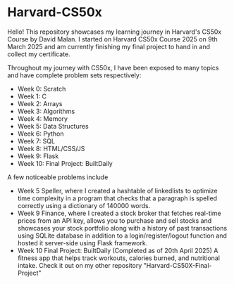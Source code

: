 # Harvard-CS50x
Hello! This repository showcases my learning journey in Harvard's CS50x Course by David Malan.
I started on Harvard CS50x Course 2025 on 9th March 2025 and am currently finishing my final project to hand in and collect my certificate.

Throughout my journey with CS50x, I have been exposed to many topics and have complete problem sets respectively:
- Week 0: Scratch
- Week 1: C
- Week 2: Arrays
- Week 3: Algorithms
- Week 4: Memory
- Week 5: Data Structures
- Week 6: Python
- Week 7: SQL
- Week 8: HTML/CSS/JS
- Week 9: Flask
- Week 10: Final Project: BuiltDaily

A few noticeable problems include 
- Week 5 Speller, where I created a hashtable of linkedlists to optimize time complexity in a program that checks that a paragraph is spelled correctly using a dictionary of 140000 words.
- Week 9 Finance, where I created a stock broker that fetches real-time prices from an API key, allows you to purchase and sell stocks and showcases your stock portfolio along with a history of past transactions using SQLite database in addition to a login/register/logout function and hosted it server-side using Flask framework.
- Week 10 Final Project: BuiltDaily (Completed as of 20th April 2025) A fitness app that helps track workouts, calories burned, and nutritional intake. Check it out on my other repository "Harvard-CS50X-Final-Project" 
